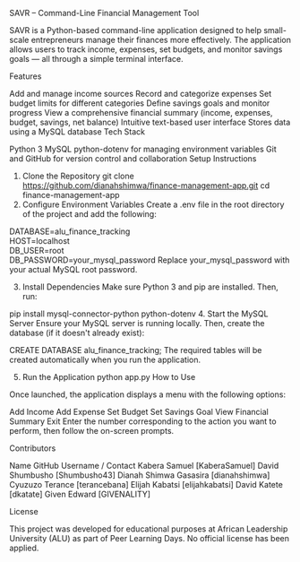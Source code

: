 SAVR – Command-Line Financial Management Tool

SAVR is a Python-based command-line application designed to help small-scale entrepreneurs manage their finances more effectively. The application allows users to track income, expenses, set budgets, and monitor savings goals — all through a simple terminal interface.

Features

Add and manage income sources
Record and categorize expenses
Set budget limits for different categories
Define savings goals and monitor progress
View a comprehensive financial summary (income, expenses, budget, savings, net balance)
Intuitive text-based user interface
Stores data using a MySQL database
Tech Stack

Python 3
MySQL
python-dotenv for managing environment variables
Git and GitHub for version control and collaboration
Setup Instructions

1. Clone the Repository
git clone https://github.com/dianahshimwa/finance-management-app.git
cd finance-management-app
2. Configure Environment Variables
Create a .env file in the root directory of the project and add the following:

DATABASE=alu_finance_tracking  
HOST=localhost  
DB_USER=root  
DB_PASSWORD=your_mysql_password
Replace your_mysql_password with your actual MySQL root password.

3. Install Dependencies
Make sure Python 3 and pip are installed. Then, run:

pip install mysql-connector-python python-dotenv
4. Start the MySQL Server
Ensure your MySQL server is running locally. Then, create the database (if it doesn't already exist):

CREATE DATABASE alu_finance_tracking;
The required tables will be created automatically when you run the application.

5. Run the Application
python app.py
How to Use

Once launched, the application displays a menu with the following options:

Add Income
Add Expense
Set Budget
Set Savings Goal
View Financial Summary
Exit
Enter the number corresponding to the action you want to perform, then follow the on-screen prompts.

Contributors

Name	                     GitHub Username / Contact
Kabera Samuel	             [KaberaSamuel]
David Shumbusho	             [Shumbusho43]
Dianah Shimwa Gasasira       [dianahshimwa]
Cyuzuzo Terance	             [terancebana]
Elijah Kabatsi	             [elijahkabatsi]
David Katete	             [dkatate]
Given Edward	             [GIVENALITY]

License

This project was developed for educational purposes at African Leadership University (ALU) as part of Peer Learning Days. No official license has been applied.